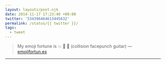 ```yaml
---
layout: layouts/post.njk
date: 2014-11-17 17:23:40 +00:00
twitter: '534396464613445632'
permalink: /status/{{ twitter }}/
tags: 
  - tweet
---
```


> My emoji fortune is 💥 👊 🎸 (collision facepunch guitar) — [emojifortun.es](http://emojifortun.es/)

---
